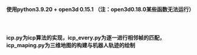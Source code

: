 ####  使用python3.9.20 + open3d 0.15.1 （注：open3d0.18.0某些函数无法运行）

<br>

#### icp.py为icp算法的实现，icp_every.py为逐一进行相邻帧的匹配，icp_maping.py为三维地图的构建与机器人轨迹的绘制